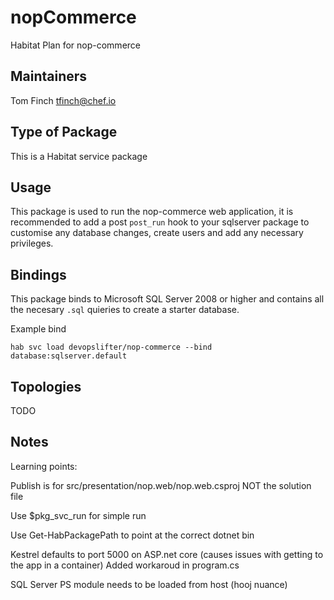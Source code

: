 
# nopCommerce

Habitat Plan for nop-commerce

## Maintainers

Tom Finch tfinch@chef.io

## Type of Package

This is a Habitat service package

## Usage

This package is used to run the nop-commerce web application, it is recommended to add a post `post_run` hook to your sqlserver package to customise any database changes, create users and add any necessary privileges.

## Bindings

This package binds to Microsoft SQL Server 2008 or higher and contains all the necesary `.sql` quieries to create a starter database.
 
Example bind

`hab svc load devopslifter/nop-commerce --bind database:sqlserver.default`

## Topologies

TODO

## Notes

Learning points:

Publish is for src/presentation/nop.web/nop.web.csproj NOT the solution file

Use $pkg_svc_run for simple run

Use Get-HabPackagePath to point at the correct dotnet bin

Kestrel defaults to port 5000 on ASP.net core (causes issues with getting to the app in a container) Added workaroud in program.cs

SQL Server PS module needs to be loaded from host (hooj nuance)
